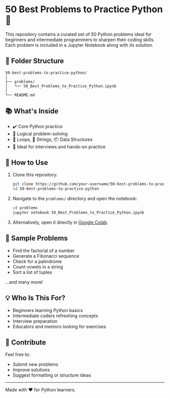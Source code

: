 # 50 Best Problems to Practice Python 🐍

This repository contains a curated set of 50 Python problems ideal for beginners and intermediate programmers to sharpen their coding skills. Each problem is included in a Jupyter Notebook along with its solution.

## 📁 Folder Structure

```
50-best-problems-to-practice-python/
│
├── problems/
│   └── 50_Best_Problems_to_Practice_Python.ipynb
│
└── README.md
```

## 📚 What's Inside

- ✔️ Core Python practice
- 🧠 Logical problem-solving
- 🔄 Loops, 🔣 Strings, 📦 Data Structures
- 🎯 Ideal for interviews and hands-on practice

## 🚀 How to Use

1. Clone this repository:
   ```bash
   git clone https://github.com/your-username/50-best-problems-to-practice-python.git
   cd 50-best-problems-to-practice-python
   ```

2. Navigate to the `problems/` directory and open the notebook:
   ```bash
   cd problems
   jupyter notebook 50_Best_Problems_to_Practice_Python.ipynb
   ```

3. Alternatively, open it directly in [Google Colab](https://colab.research.google.com/).

## 🧩 Sample Problems

- Find the factorial of a number
- Generate a Fibonacci sequence
- Check for a palindrome
- Count vowels in a string
- Sort a list of tuples

...and many more!

## 💡 Who Is This For?

- Beginners learning Python basics
- Intermediate coders refreshing concepts
- Interview preparation
- Educators and mentors looking for exercises

## 🤝 Contribute

Feel free to:
- Submit new problems
- Improve solutions
- Suggest formatting or structure ideas

---

Made with ❤️ for Python learners.
